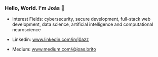 ### Hello, World. I'm Joás 👋


- Interest Fields: cybersecurity, secure development, full-stack web development, data science, artificial intelligence and computational neuroscience

- Linkedin: www.linkedin.com/in/j0azz 

- Medium: www.medium.com/@joas.brito



